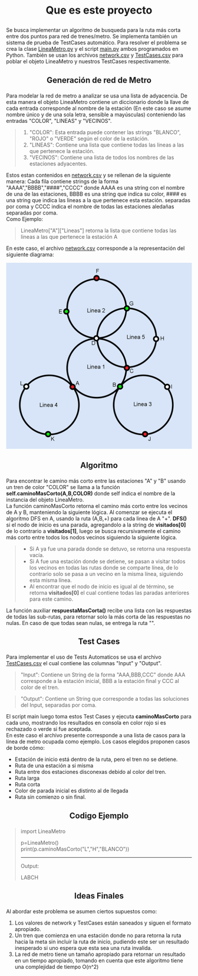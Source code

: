 # <p align="center"> **Que es este proyecto**
Se busca implementar un algoritmo de busqueda para la ruta más corta entre dos puntos para red de trenes/metro. Se implementa también un sistema de prueba de TestCases automático. Para resolver el problema se crea la clase [LineaMetro.py](LineaMetro.py) y el script [main.py](main.py) ambos programados en Python. También se usan los archivos [network.csv](/network.csv) y [TestCases.csv](TestCases.csv) para poblar el objeto LineaMetro y nuestros TestCases respectivamente.
## <p align="center"> **Generación de red de Metro**
Para modelar la red de metro a analizar se usa una lista de adyacencia. De esta manera el objeto LineaMetro contiene un diccionario donde la llave de cada entrada corresponde al nombre de la estación (En este caso se asume nombre único y de una sola letra, sensible a mayúsculas) conteniendo las entradas "COLOR", "LINEAS" y "VECINOS".  
>1. "COLOR": Esta entrada puede contener las strings "BLANCO", "ROJO" o "VERDE" según el color de la estáción.  
>2. "LINEAS": Contiene una lista que contiene todas las lineas a las que pertenece la estación.  
>3. "VECINOS": Contiene una lista de todos los nombres de las estaciones adyacentes.   

Estos estan contenidos en [network.csv](network.csv) y se rellenan de la siguiente manera: Cada fila contiene strings de la forma "AAAA","BBBB","####","CCCC" donde AAAA es una string con el nombre de una de las estaciones, BBBB es una string que indica su color, #### es una string que indica las lineas a la que pertenece esta estación. separadas por coma y CCCC indica el nombre de todas las estaciones aledañas separadas por coma.  
Como Ejemplo:
>LineaMetro["A"]["Lineas"] retorna la lista que contiene todas las lineas a las que pertenece la estación A

En este caso, el archivo [network.csv](network.csv) corresponde a la representación del siguiente diagrama: 

![Linea Metro ejemplo:](BUDA%20METRO.jpg)
## <p align="center"> **Algoritmo**  
Para encontrar le camino más corto entre las estaciones "A" y "B" usando un tren de color "COLOR" se llama a la función **self.caminoMasCorto(A,B,COLOR)** donde self indica el nombre de la instancia del objeto LineaMetro.  
La función caminoMasCorto retorna el camino más corto entre los vecinos de A y B, manteniendo la siguiente lógica. Al comenzar se ejecuta el algoritmo DFS en A, usando la ruta (A,B,+) para cada linea de A "+". **DFS()** si el nodo de inicio es una parada, agregandolo a la string de **visitados[0]** de lo contrario a **visitados[1]**, luego se busca recursivamente el camino más corto entre todos los nodos vecinos siguiendo la siguiente lógica. 
>- Si A ya fue una parada donde se detuvo, se retorna una respuesta vacía.   
>-  Si A fue una estación donde se detiene, se pasan a visitar todos los vecinos en todas las rutas donde se comparte línea, de lo contrario solo se pasa a un vecino en la misma línea, siguiendo esta misma línea.   
>-  Al encontrar que el nodo de inicio es igual al de término, se retorna **visitados[0]** el cual contiene todas las paradas anteriores para este camino.   
> 
La función auxiliar **respuestaMasCorta()** recibe una lista con las respuestas de todas las sub-rutas, para retornar solo la más corta de las respuestas no nulas. En caso de que todas sean nulas, se entrega la ruta "".
## <p align="center"> **Test Cases**  
Para implementar el uso de Tests Automaticos se usa el archivo [TestCases.csv](TestCases.csv) el cual contiene las columnas "Input" y "Output".  
>"Input": Contiene un String de la forma "AAA,BBB,CCC" donde AAA corresponde a la estación inicial, BBB a la estación final y CCC al color de el tren.  

>"Output": Contiene un String que corresponde a todas las soluciones del Input, separadas por coma.  

El script main luego toma estos Test Cases y ejecuta **caminoMasCorto** para cada uno, mostrando los resultados en consola en color rojo si es rechazado o verde si fue aceptada.  
En este caso el archivo presente corresponde a una lista de casos para la línea de metro ocupada como ejemplo. Los casos elegidos proponen casos de borde cómo:
- Estación de inicio está dentro de la ruta, pero el tren no se detiene.
- Ruta de una estación a si misma
- Ruta entre dos estaciones disconexas debido al color del tren.
- Ruta larga
- Ruta corta
- Color de parada inicial es distinto al de llegada
- Ruta sin comienzo o sin final.

## <p align="center"> **Codigo Ejemplo**
>import LineaMetro
> 
> p=LineaMetro()  
> print(p.caminoMasCorto("L","H","BLANCO"))
> 
> _____
>Output:
> 
> LABCH
## <p align="center"> **Ideas Finales**
Al abordar este problema se asumen ciertos supuestos como: 
1. Los valores de network y TestCases están saneados y siguen el formato apropiado.  
2. Un tren que comienza en una estación donde no para retorna la ruta hacia la meta sin incluir la ruta de inicio, pudiendo este ser un resultado inesperado si uno espera que esta sea una ruta invalida.
3. La red de metro tiene un tamaño apropiado para retornar un resultado en un tiempo apropiado, tomando en cuenta que este algoritmo tiene una complejidad de tiempo O(n^2)

